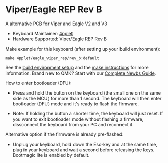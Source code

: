 # Viper/Eagle REP Rev B

A alternative PCB for Viper and Eagle V2 and V3

* Keyboard Maintainer: [4pplet](https://github.com/4pplet)
* Hardware Supported: Viper/Eagle REP Rev B

Make example for this keyboard (after setting up your build environment):

    make 4pplet/eagle_viper_rep/rev_b:default

See the [build environment setup](https://docs.qmk.fm/#/getting_started_build_tools) and the [make instructions](https://docs.qmk.fm/#/getting_started_make_guide) for more information. Brand new to QMK? Start with our [Complete Newbs Guide](https://docs.qmk.fm/#/newbs).

How to enter bootloader (DFU):
* Press and hold the button on the keyboard (the small one on the same side as the MCU) for more than 1 second. The keyboard will then enter bootloader (DFU) mode and it's ready to flash the firmware.

* Note: If holding the button a shorter time, the keyboard will just reset. If you want to exit bootloader mode without flashing a firmware, dissconnect the keyboard from your PC and reconnect it.

Alternative option if the firmware is already pre-flashed:
* Unplug your keyboard, hold down the Esc-key and at the same time, plug in your keyboard and wait a second before releasing the keys. Bootmagic lite is enabled by default.
